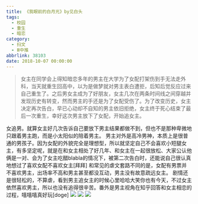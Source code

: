 ```yaml
---
title: 《我眼前的白月光》by见白头
tags:
  - 校园
  - 重生
  - 暗恋
category:
  - 扫文
  - Ⅲ中推
abbrlink: 38103
date: 2018-10-07 00:00:00
---
```

<meta name="referrer" content="no-referrer" />

> 女主在同学会上得知暗恋多年的男主在大学为了女配打架伤到手无法走外科，当天就重生回高中，以为是做梦就对男主表白遭拒，后知后觉反应过来自己重生了。之后男女主成为了好朋友，女主几次在两条时间线之间穿越并发现历史有转变，然而男主的手还是为了女配受伤了。为了改变历史，女主决定再次告白，早已心动却不自知的男主依旧拒绝，女主终于死心结束了最后一次重生，幸好这次男主放下了女配，开始追女主。

<!-- more -->

女追男。就算女主好几次告诉自己要放下男主结果都做不到，但也不是那种卑微地只跟着男主跑，而是小太阳似的陪着男主。
男主对外是高冷男神，本质上是很普通的男孩子。因为女配的外貌完全是理想型，所以就坚定自己不会喜欢小短腿女主，有多坚定呢，就是在和女主相处了好几年、和女主在一起很放松、大家公认他俩是一对、会为了女主吃醋blabla的情况下，被第二次告白时，还能说自己很认真地想过了喜欢女配不喜欢女主[拜拜]
和常见的虐文套路不同的是，女配有男票并不喜欢男主，出场率不高和男主甚至都没互动，男主没有故意疏远女主。
剧情还是很轻松的，不算虐，看到男主追女主的时候心里哈哈大笑你也有今天，不过女主依然喜欢男主，所以也没有追得很辛苦。番外是男主视角在知乎回答和女主相恋的过程，嘻嘻嘻真好玩[doge]
![](https://wx4.sinaimg.cn/mw690/0069kFhhgy1fvzvxjhv9xj30yi1pcqv5.jpg)
![](https://wx2.sinaimg.cn/mw690/0069kFhhgy1fvzvxmbrh6j30yi1pcqv5.jpg)
![](https://wx2.sinaimg.cn/mw690/0069kFhhgy1fvzvxgjtv7j30yi1pcqv5.jpg)